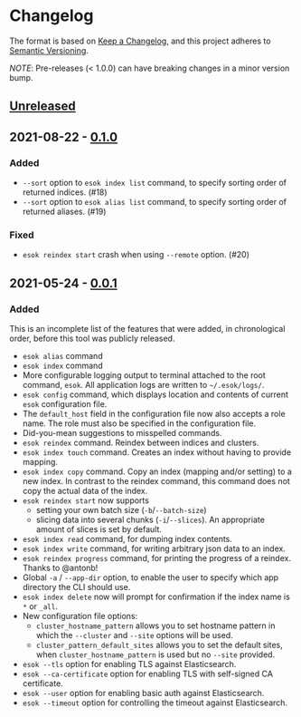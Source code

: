 # Changelog

The format is based on [Keep a Changelog](https://keepachangelog.com/en/1.0.0/),
and this project adheres to [Semantic Versioning](https://semver.org/spec/v2.0.0.html).

_NOTE_: Pre-releases (< 1.0.0) can have breaking changes in a minor version bump.

## [Unreleased]


## 2021-08-22 - [0.1.0]
### Added
- `--sort` option to `esok index list` command, to specify sorting order of returned indices. (#18)
- `--sort` option to `esok alias list` command, to specify sorting order of returned aliases. (#19)

### Fixed
- `esok reindex start` crash when using `--remote` option. (#20)


## 2021-05-24 - [0.0.1] 
### Added

This is an incomplete list of the features that were added, in chronological order, before this tool was publicly 
released.

- `esok alias` command
- `esok index` command
- More configurable logging output to terminal attached to the root command, `esok`. All application logs are written to
  `~/.esok/logs/`.
- `esok config` command, which displays location and contents of current `esok` configuration file.
- The `default_host` field in the configuration file now also accepts a role name. The role must also be specified 
  in the configuration file.
- Did-you-mean suggestions to misspelled commands.
- `esok reindex` command. Reindex between indices and clusters.
- `esok index touch` command. Creates an index without having to provide mapping.
- `esok index copy` command. Copy an index (mapping and/or setting) to a new index. In contrast to the reindex command, 
  this command does not copy the actual data of the index.
- `esok reindex start` now supports 
  - setting your own batch size (`-b`/`--batch-size`)
  - slicing data into several chunks (`-i`/`--slices`). An appropriate amount of slices is set by default.
- `esok index read` command, for dumping index contents.
- `esok index write` command, for writing arbitrary json data to an index.
- `esok reindex progress` command, for printing the progress of a reindex. Thanks to @antonb!
- Global `-a` / `--app-dir` option, to enable the user to specify which app directory the CLI should use.
- `esok index delete` now will prompt for confirmation if the index name is `*` or `_all`.
- New configuration file options:
  - `cluster_hostname_pattern` allows you to set hostname pattern in which the `--cluster` and `--site` options will be
    used.
  - `cluster_pattern_default_sites` allows you to set the default sites, when `cluster_hostname_pattern` is used but no
    `--site` provided.
- `esok --tls` option for enabling TLS against Elasticsearch.
- `esok --ca-certificate` option for enabling TLS with self-signed CA certificate.
- `esok --user` option for enabling basic auth against Elasticsearch.
- `esok --timeout` option for controlling the timeout against Elasticsearch.

[unreleased]: https://github.com/ahaeger/esok/compare/0.1.0...main 
[0.1.0]: https://github.com/ahaeger/esok/compare/0.0.1...0.1.0
[0.0.1]: https://github.com/ahaeger/esok/compare/0.0.0...0.0.1
